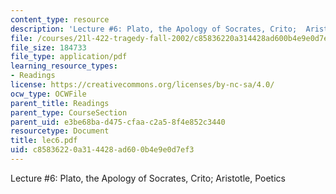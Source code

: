 ```yaml
---
content_type: resource
description: 'Lecture #6: Plato, the Apology of Socrates, Crito;  Aristotle, Poetics'
file: /courses/21l-422-tragedy-fall-2002/c85836220a314428ad600b4e9e0d7ef3_lec6.pdf
file_size: 184733
file_type: application/pdf
learning_resource_types:
- Readings
license: https://creativecommons.org/licenses/by-nc-sa/4.0/
ocw_type: OCWFile
parent_title: Readings
parent_type: CourseSection
parent_uid: e3be68ba-d475-cfaa-c2a5-8f4e852c3440
resourcetype: Document
title: lec6.pdf
uid: c8583622-0a31-4428-ad60-0b4e9e0d7ef3
---
```

Lecture #6: Plato, the Apology of Socrates, Crito;  Aristotle, Poetics